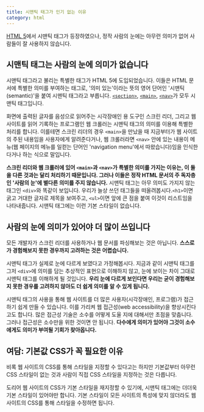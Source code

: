 ```yaml
---
title: 시맨틱 태그가 인기 없는 이유
category: html
---
```


[HTML 5][html5]에서 시맨틱 태그가 등장하였으나, 정작 사람의 눈에는 아무런 의미가 없어 사람들이 잘 사용하지 않습니다.

## 시맨틱 태그는 사람의 눈에 의미가 없습니다

시맨틱 태그라고 불리는 특별한 태그가 HTML 5에 도입되었습니다. 이들은 HTML 문서에 특별한 의미를 부여하는 태그로, '의미 있는'이라는 뜻의 영어 단어인 '시맨틱(semantic)'을 붙여 시맨틱 태그라고 부릅니다. [`<section>`][section-element], [`<main>`][main-element], [`<nav>`][nav-element]가 모두 시맨틱 태그입니다.

화면에 출력된 글자를 음성으로 읽어주는 시각장애인 용 도구인 스크린 리더, 그리고 웹 사이트를 읽어 기록하는 프로그램인 웹 크롤러는 시맨틱 태그의 의미를 이용해 특별한 처리를 합니다. 이를테면 스크린 리더의 경우 `<main>`을 만났을 때 지금부터가 웹 사이트의 주된 내용임을 사용자에게 알려준다거나, 웹 크롤러라면 `<nav>` 안에 있는 내용이 메뉴(웹 페이지의 메뉴를 일컫는 단어인 'navigation menu'에서 따왔습니다)임을 인식한다거나 하는 식으로 말입니다.

**스크린 리더와 웹 크롤러에 있어 `<main>`과 `<nav>`가 특별한 의미를 가지는 이유는, 이 둘을 다른 것과는 달리 처리하기 때문입니다. 그러나 이들은 정작 HTML 문서의 주 독자층인 '사람의 눈'에 별다른 의미를 주지 않습니다.** 시맨틱 태그는 아무 의미도 가지지 않는 태그인 `<div>`와 똑같이 보입니다. 우리가 늘상 쓰던 태그들을 떠올려봅시다.`<h1>`이면 굵고 거대한 글자로 제목을 보여주고, `<ul>`이면 앞에 큰 점을 붙여 이것이 리스트임을 나타내줍니다. 시맨틱 태그에는 이런 기본 스타일이 없습니다.

[html5]: https://developer.mozilla.org/docs/Web/Guide/HTML/HTML5

[section-element]: https://developer.mozilla.org/docs/Web/HTML/Element/section

[main-element]: https://developer.mozilla.org/docs/Web/HTML/Element/main

[nav-element]: https://developer.mozilla.org/docs/Web/HTML/Element/nav

## 사람의 눈에 의미가 있어야 더 많이 쓰입니다

모든 개발자가 스크린 리더를 사용하거나 웹 문서를 파싱해보는 것은 아닙니다. **스스로가 경험해보지 못한 경우까지 고려하는 것은 어렵습니다.**

시맨틱 태그가 실제로 눈에 다르게 보였다고 가정해봅시다. 지금과 같이 시맨틱 태그를 그저 `<div>`에 의미를 담는 추상적인 표현으로 이해하지 않고, 눈에 보이는 차이 그대로 시맨틱 태그를 이해하게 될 것입니다. **우리 눈에 다르게 보인다면 우리는 굳이 경험해보지 못한 경우를 고려하지 않아도 더 쉽게 의미를 알 수 있게 됩니다.**

시맨틱 태그의 사용을 통해 웹 사이트를 더 많은 사용자(시각장애인, 프로그램)가 접근하기 쉽게 만들 수 있습니다. 이를 가리켜 웹 접근성(web accessibility)을 향상시킨다고도 합니다. 많은 접근성 기술은 소수를 어떻게 도울 지에 대해서만 초점을 맞춥니다. 그러나 접근성은 소수만을 위한 것이면 안 됩니다. **다수에게 의미가 있어야 그것이 소수에게도 의미가 부여될 기회가 찾아옵니다.**

## 여담: 기본값 CSS가 꼭 필요한 이유

비록 웹 사이트의 CSS를 통해 스타일을 지정할 수 있다고는 하지만 기본값부터 아무런 CSS 스타일이 없는 것과 사람이 직접 CSS 스타일을 지정하는 것은 다릅니다.

도리어 웹 사이트의 CSS가 기본 스타일을 재지정할 수 있기에, 시맨틱 태그에는 더더욱 기본 스타일이 있어야만 합니다. 기본 스타일이 모든 사이트의 특성에 맞지 않더라도 웹 사이트의 CSS를 통해 스타일을 수정하면 됩니다.
